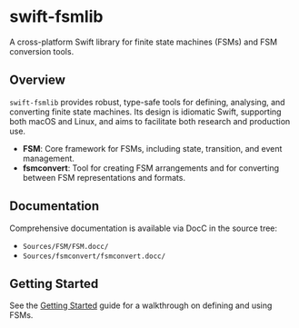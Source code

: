 # swift-fsmlib

A cross-platform Swift library for finite state machines (FSMs) and FSM conversion tools.

## Overview

`swift-fsmlib` provides robust, type-safe tools for defining, analysing, and converting finite state machines. Its design is idiomatic Swift, supporting both macOS and Linux, and aims to facilitate both research and production use.

- **FSM**: Core framework for FSMs, including state, transition, and event management.
- **fsmconvert**: Tool for creating FSM arrangements and for converting between FSM representations and formats.

## Documentation

Comprehensive documentation is available via DocC in the source tree:
- `Sources/FSM/FSM.docc/`
- `Sources/fsmconvert/fsmconvert.docc/`

## Getting Started

See the [Getting Started](Sources/FSM/FSM.docc/GettingStarted.md) guide for a walkthrough on defining and using FSMs.
